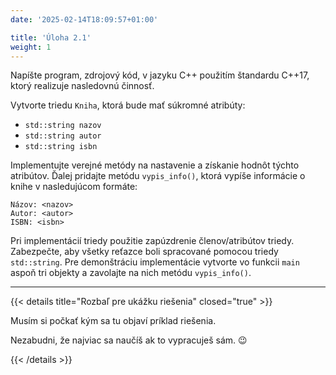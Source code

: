 ```yaml
---
date: '2025-02-14T18:09:57+01:00'

title: 'Úloha 2.1'
weight: 1
---
```


Napíšte program, zdrojový kód, v jazyku C++ použitím štandardu C++17, ktorý realizuje nasledovnú činnosť.

Vytvorte triedu `Kniha`, ktorá bude mať súkromné atribúty:

- `std::string nazov`
- `std::string autor`
- `std::string isbn`

Implementujte verejné metódy na nastavenie a získanie hodnôt týchto atribútov. Ďalej pridajte metódu `vypis_info()`,
ktorá
vypíše informácie o knihe v nasledujúcom formáte:

```text
Názov: <nazov>
Autor: <autor>
ISBN: <isbn>
```

Pri implementácií triedy použitie zapúzdrenie členov/atribútov triedy. Zabezpečte, aby všetky reťazce boli spracované
pomocou triedy `std::string`. Pre demonštráciu implementácie vytvorte vo funkcii `main` aspoň tri objekty a zavolajte na
nich metódu `vypis_info()`.

---

{{< details title="Rozbaľ pre ukážku riešenia" closed="true" >}}

Musím si počkať kým sa tu objaví príklad riešenia.

Nezabudni, že najviac sa naučíš ak to vypracuješ sám. 😉

{{< /details >}}
